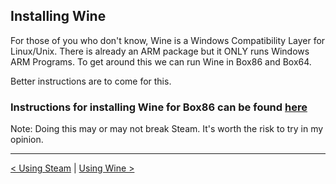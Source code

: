 
## Installing Wine 

For those of you who don't know, Wine is a Windows Compatibility Layer for Linux/Unix. There is already an ARM package but it ONLY runs Windows ARM Programs. To get around this we can run Wine in Box86 and Box64.

Better instructions are to come for this.

### Instructions for installing Wine for Box86 can be found [here](https://github.com/ptitSeb/box86/blob/master/docs/X86WINE.md)

Note: Doing this may or may not break Steam. It's worth the risk to try in my opinion.

------------

[< Using Steam](using-steam.md) | [Using Wine >](using-wine.md)

